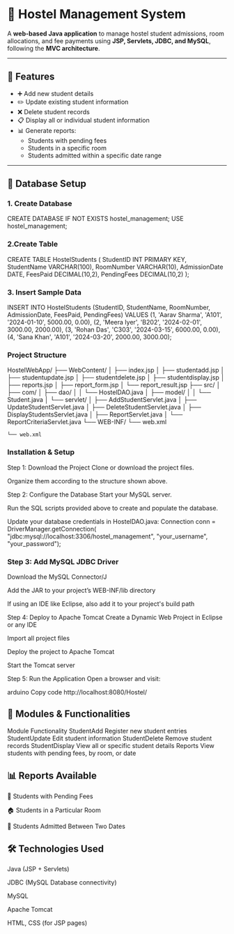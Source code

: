 # 🏢 Hostel Management System

A **web-based Java application** to manage hostel student admissions, room allocations, and fee payments using **JSP, Servlets, JDBC, and MySQL**, following the **MVC architecture**.

---

## 🚀 Features

- ➕ Add new student details  
- ✏️ Update existing student information  
- ❌ Delete student records  
- 📋 Display all or individual student information  
- 📊 Generate reports:
  - Students with pending fees  
  - Students in a specific room  
  - Students admitted within a specific date range  

---

## 🧱 Database Setup

### 1. Create Database

CREATE DATABASE IF NOT EXISTS hostel_management;
USE hostel_management;

### 2.Create Table
CREATE TABLE HostelStudents (
    StudentID INT PRIMARY KEY,
    StudentName VARCHAR(100),
    RoomNumber VARCHAR(10),
    AdmissionDate DATE,
    FeesPaid DECIMAL(10,2),
    PendingFees DECIMAL(10,2)
);

### 3. Insert Sample Data
INSERT INTO HostelStudents (StudentID, StudentName, RoomNumber, AdmissionDate, FeesPaid, PendingFees) VALUES
(1, 'Aarav Sharma', 'A101', '2024-01-10', 5000.00, 0.00),
(2, 'Meera Iyer', 'B202', '2024-02-01', 3000.00, 2000.00),
(3, 'Rohan Das', 'C303', '2024-03-15', 6000.00, 0.00),
(4, 'Sana Khan', 'A101', '2024-03-20', 2000.00, 3000.00);

### Project Structure
HostelWebApp/
├── WebContent/
│   ├── index.jsp
│   ├── studentadd.jsp
│   ├── studentupdate.jsp
│   ├── studentdelete.jsp
│   ├── studentdisplay.jsp
│   ├── reports.jsp
│   ├── report_form.jsp
│   └── report_result.jsp
├── src/
│   ├── com/
│       ├── dao/
│       │   └── HostelDAO.java
│       ├── model/
│       │   └── Student.java
│       └── servlet/
│           ├── AddStudentServlet.java
│           ├── UpdateStudentServlet.java
│           ├── DeleteStudentServlet.java
│           ├── DisplayStudentsServlet.java
│           ├── ReportServlet.java
│           └── ReportCriteriaServlet.java
└── WEB-INF/
    └── web.xml

    └── web.xml

### Installation & Setup
Step 1: Download the Project
Clone or download the project files.

Organize them according to the structure shown above.

Step 2: Configure the Database
Start your MySQL server.

Run the SQL scripts provided above to create and populate the database.

Update your database credentials in HostelDAO.java:
Connection conn = DriverManager.getConnection(
    "jdbc:mysql://localhost:3306/hostel_management", 
    "your_username", 
    "your_password");

### Step 3: Add MySQL JDBC Driver
Download the MySQL Connector/J

Add the JAR to your project’s WEB-INF/lib directory

If using an IDE like Eclipse, also add it to your project's build path

Step 4: Deploy to Apache Tomcat
Create a Dynamic Web Project in Eclipse or any IDE

Import all project files

Deploy the project to Apache Tomcat

Start the Tomcat server

Step 5: Run the Application
Open a browser and visit:

arduino
Copy code
http://localhost:8080/Hostel/

## 📄 Modules & Functionalities
Module	                    Functionality
StudentAdd	                Register new student entries
StudentUpdate             	Edit student information
StudentDelete	              Remove student records
StudentDisplay	            View all or specific student details
Reports	                    View students with pending fees, by room, or date

## 📊 Reports Available
💸 Students with Pending Fees

🏠 Students in a Particular Room

📅 Students Admitted Between Two Dates

## 🛠️ Technologies Used
Java (JSP + Servlets)

JDBC (MySQL Database connectivity)

MySQL

Apache Tomcat

HTML, CSS (for JSP pages)
